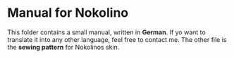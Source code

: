 # Manual for Nokolino
  
This folder contains a small manual, written in **German**. If yo want to translate it into any other language, feel free
to contact me. The other file is the **sewing pattern** for Nokolinos skin.  
